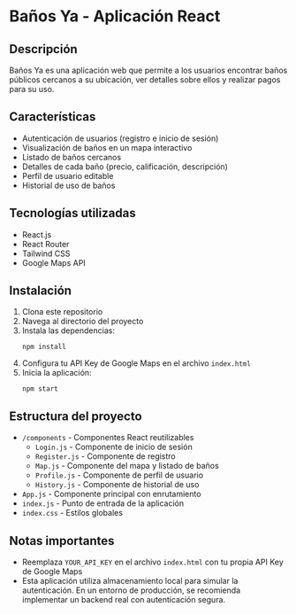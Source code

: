 # Baños Ya - Aplicación React

## Descripción
Baños Ya es una aplicación web que permite a los usuarios encontrar baños públicos cercanos a su ubicación, ver detalles sobre ellos y realizar pagos para su uso.

## Características
- Autenticación de usuarios (registro e inicio de sesión)
- Visualización de baños en un mapa interactivo
- Listado de baños cercanos
- Detalles de cada baño (precio, calificación, descripción)
- Perfil de usuario editable
- Historial de uso de baños

## Tecnologías utilizadas
- React.js
- React Router
- Tailwind CSS
- Google Maps API

## Instalación

1. Clona este repositorio
2. Navega al directorio del proyecto
3. Instala las dependencias:
   ```
   npm install
   ```
4. Configura tu API Key de Google Maps en el archivo `index.html`
5. Inicia la aplicación:
   ```
   npm start
   ```

## Estructura del proyecto

- `/components` - Componentes React reutilizables
  - `Login.js` - Componente de inicio de sesión
  - `Register.js` - Componente de registro
  - `Map.js` - Componente del mapa y listado de baños
  - `Profile.js` - Componente de perfil de usuario
  - `History.js` - Componente de historial de uso
- `App.js` - Componente principal con enrutamiento
- `index.js` - Punto de entrada de la aplicación
- `index.css` - Estilos globales

## Notas importantes

- Reemplaza `YOUR_API_KEY` en el archivo `index.html` con tu propia API Key de Google Maps
- Esta aplicación utiliza almacenamiento local para simular la autenticación. En un entorno de producción, se recomienda implementar un backend real con autenticación segura.